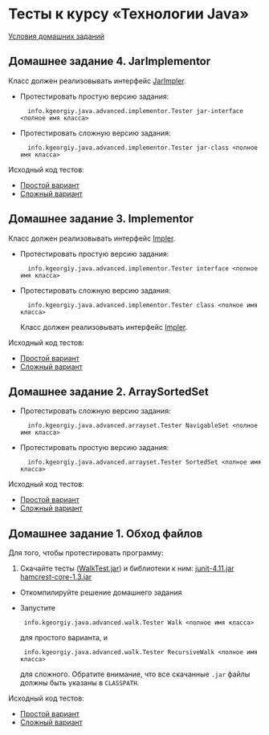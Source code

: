 Тесты к курсу «Технологии Java»
====

[Условия домашних заданий](http://www.kgeorgiy.info/courses/java-advanced/homeworks.html)

Домашнее задание 4. JarImplementor
----
Класс должен реализовывать интерфейс
[JarImpler](java/info/kgeorgiy/java/advanced/implementor/JarImpler.java).

* Протестировать простую версию задания:

        info.kgeorgiy.java.advanced.implementor.Tester jar-interface <полное имя класса>

* Протестировать сложную версию задания:

        info.kgeorgiy.java.advanced.implementor.Tester jar-class <полное имя класса>

Исходный код тестов:

* [Простой вариант](java/info/kgeorgiy/java/advanced/implementor/InterfaceJarImplementorTest.java)
* [Сложный вариант](java/info/kgeorgiy/java/advanced/implementor/ClassJarImplementorTest.java)


Домашнее задание 3. Implementor
----

Класс должен реализовывать интерфейс
[Impler](java/info/kgeorgiy/java/advanced/implementor/Impler.java).

* Протестировать простую версию задания:

        info.kgeorgiy.java.advanced.implementor.Tester interface <полное имя класса>

* Протестировать сложную версию задания:

        info.kgeorgiy.java.advanced.implementor.Tester class <полное имя класса>

  Класс должен реализовывать интерфейс
  [Impler](java/info/kgeorgiy/java/advanced/implementor/Impler.java).

Исходный код тестов:

* [Простой вариант](java/info/kgeorgiy/java/advanced/implementor/InterfaceImplementorTest.java)
* [Сложный вариант](java/info/kgeorgiy/java/advanced/implementor/ClassImplementorTest.java)

Домашнее задание 2. ArraySortedSet
----
* Протестировать сложную версию задания:

        info.kgeorgiy.java.advanced.arrayset.Tester NavigableSet <полное имя класса>

* Протестировать простую версию задания:

        info.kgeorgiy.java.advanced.arrayset.Tester SortedSet <полное имя класса>

Исходный код тестов:

* [Простой вариант](java/info/kgeorgiy/java/advanced/arrayset/SortedSetTest.java)
* [Сложный вариант](java/info/kgeorgiy/java/advanced/arrayset/NavigableSetTest.java)


Домашнее задание 1. Обход файлов
----
Для того, чтобы протестировать программу:

 1. Скачайте тесты ([WalkTest.jar](artifacts/WalkTest.jar)) и библиотеки к ним:
    [junit-4.11.jar](lib/junit-4.11.jar) [hamcrest-core-1.3.jar](lib/hamcrest-core-1.3.jar)
 * Откомпилируйте решение домашнего задания
 * Запустите

        info.kgeorgiy.java.advanced.walk.Tester Walk <полное имя класса>

   для простого варианта, и

        info.kgeorgiy.java.advanced.walk.Tester RecursiveWalk <полное имя класса>

   для сложного. Обратите внимание, что все скачанные `.jar` файлы должны
   быть указаны в `CLASSPATH`.

Исходный код тестов:

* [Простой вариант](java/info/kgeorgiy/java/advanced/walk/WalkTest.java)
* [Сложный вариант](java/info/kgeorgiy/java/advanced/walk/RecursiveWalkTest.java)
